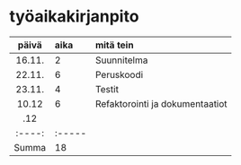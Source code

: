 # työaikakirjanpito

| päivä | aika | mitä tein  |
| :----:|:-----| :-----|
| 16.11. | 2    | Suunnitelma |
| 22.11. | 6    | Peruskoodi |
| 23.11. | 4    | Testit |
| 10.12  | 6    | Refaktorointi ja dokumentaatiot |
|   .12  |      | |
| :----:|:-----| |
| Summa  | 18   |  |